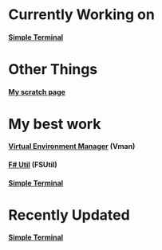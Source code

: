 # Currently Working on
#### [Simple Terminal](https://github.com/G1aD05/simple-terminal/blob/main/src/main.py)
# Other Things
#### [My scratch page](https://scratch.mit.edu/users/-G1aD0S-/)
# My best work
#### [Virtual Environment Manager](https://github.com/G1aD05/vmanager) (Vman)
#### [F# Util](https://github.com/G1aD05/fsutil) (FSUtil)
#### [Simple Terminal](https://github.com/G1aD05/simple-terminal)
# Recently Updated
#### [Simple Terminal](https://github.com/G1aD05/simple-terminal)
